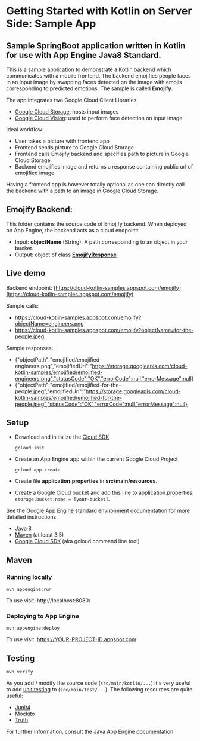 Getting Started with Kotlin on Server Side: Sample App
===

## Sample SpringBoot application written in Kotlin for use with App Engine Java8 Standard.

This is a sample application to demonstrate a Kotlin backend which communicates with a mobile
frontend. The backend emojifies people faces in an input image by swapping faces detected on the image with emojis corresponding to predicted emotions. The sample is called **Emojify**.

The app integrates two Google Cloud Client Libraries:
* [Google Cloud Storage](https://cloud.google.com/storage): hosts input images
* [Google Cloud Vision](https://cloud.google.com/vision): used to perform face detection on input image

Ideal workflow:
* User takes a picture with frontend app
* Frontend sends picture to Google Cloud Storage
* Frontend calls Emojify backend and specifies path to picture in Google Cloud Storage
* Backend emojifies image and returns a response containing public url of emojified image

Having a frontend app is however totally optional as one can directly call the backend with a path to an image in Google Cloud Storage.

## Emojify Backend:
This folder contains the source code of Emojify backend. When deployed on App Engine, the backend acts as a cloud endpoint:
* Input: **objectName** (String). A path correspoinding to an object in your bucket.
* Output: object of class **[EmojifyResponse](src/main/kotlin/com/google/cloud/kotlin/emojify/EmojifyController.kt)**

## Live demo

Backend endpoint: [https://cloud-kotlin-samples.appspot.com/emojify](https://cloud-kotlin-samples.appspot.com/emojify)

Sample calls: 
* https://cloud-kotlin-samples.appspot.com/emojify?objectName=engineers.png 
* https://cloud-kotlin-samples.appspot.com/emojify?objectName=for-the-people.jpeg

Sample responses:
* {"objectPath":"emojified/emojified-engineers.png","emojifiedUrl":"https://storage.googleapis.com/cloud-kotlin-samples/emojified/emojified-engineers.png","statusCode":"OK","errorCode":null,"errorMessage":null}
* {"objectPath":"emojified/emojified-for-the-people.jpeg","emojifiedUrl":"https://storage.googleapis.com/cloud-kotlin-samples/emojified/emojified-for-the-people.jpeg","statusCode":"OK","errorCode":null,"errorMessage":null}

## Setup

* Download and initialize the [Cloud SDK](https://cloud.google.com/sdk/)

    `gcloud init`

* Create an App Engine app within the current Google Cloud Project

    `gcloud app create`
* Create file **application.properties** in **src/main/resources**.

* Create a Google Cloud bucket and add this line to application.properties: `storage.bucket.name = [your-bucket]`.

See the [Google App Engine standard environment documentation][ae-docs] for more
detailed instructions.

[ae-docs]: https://cloud.google.com/appengine/docs/java/

* [Java 8](http://www.oracle.com/technetwork/java/javase/downloads/index.html)
* [Maven](https://maven.apache.org/download.cgi) (at least 3.5)
* [Google Cloud SDK](https://cloud.google.com/sdk/) (aka gcloud command line tool)

## Maven
### Running locally

`mvn appengine:run`

To use visit: http://localhost:8080/

### Deploying to App Engine

`mvn appengine:deploy`

To use visit:  https://YOUR-PROJECT-ID.appspot.com

## Testing

`mvn verify`

As you add / modify the source code (`src/main/kotlin/...`) it's very useful to add [unit testing](https://cloud.google.com/appengine/docs/java/tools/localunittesting)
to (`src/main/test/...`).  The following resources are quite useful:

* [Junit4](http://junit.org/junit4/)
* [Mockito](http://mockito.org/)
* [Truth](http://google.github.io/truth/)


For further information, consult the
[Java App Engine](https://developers.google.com/appengine/docs/java/overview) documentation.

